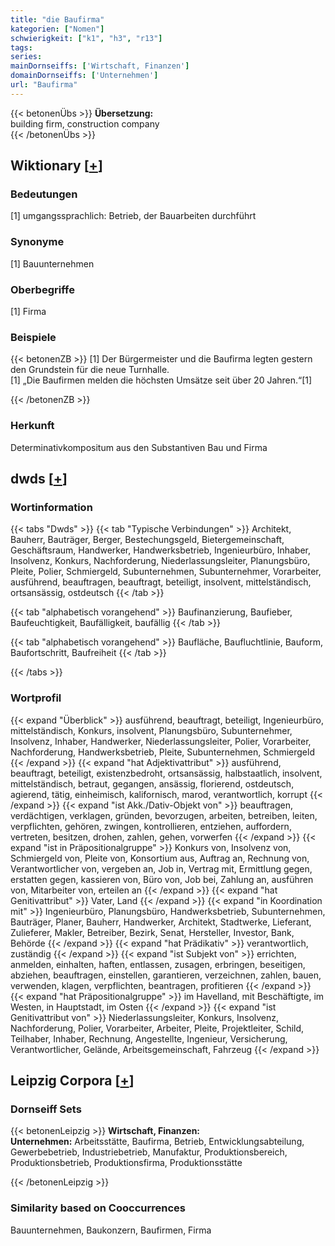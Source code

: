 ```yaml
---
title: "die Baufirma"
kategorien: ["Nomen"]
schwierigkeit: ["k1", "h3", "r13"]
tags:
series:
mainDornseiffs: ['Wirtschaft, Finanzen']
domainDornseiffs: ['Unternehmen']
url: "Baufirma"
---
```


{{< betonenÜbs >}}
**Übersetzung:**  
building firm, construction company  
{{< /betonenÜbs >}}

## Wiktionary [[+](https://de.wiktionary.org/wiki/Baufirma)]

### Bedeutungen
[1] umgangssprachlich: Betrieb, der Bauarbeiten durchführt  

### Synonyme
[1] Bauunternehmen  

### Oberbegriffe
[1] Firma  

### Beispiele
{{< betonenZB >}}
[1] Der Bürgermeister und die Baufirma legten gestern den Grundstein für die neue Turnhalle.  
[1] „Die Baufirmen melden die höchsten Umsätze seit über 20 Jahren.“[1]  

{{< /betonenZB >}}
### Herkunft
Determinativkompositum aus den Substantiven Bau und Firma  



## dwds [[+](https://www.dwds.de/wb/Baufirma)]

### Wortinformation
{{< tabs "Dwds" >}}
{{< tab "Typische Verbindungen" >}}
Architekt, Bauherr, Bauträger, Berger, Bestechungsgeld, Bietergemeinschaft, Geschäftsraum, Handwerker, Handwerksbetrieb, Ingenieurbüro, Inhaber, Insolvenz, Konkurs, Nachforderung, Niederlassungsleiter, Planungsbüro, Pleite, Polier, Schmiergeld, Subunternehmen, Subunternehmer, Vorarbeiter, ausführend, beauftragen, beauftragt, beteiligt, insolvent, mittelständisch, ortsansässig, ostdeutsch
{{< /tab >}}

{{< tab "alphabetisch vorangehend" >}}
Baufinanzierung, Baufieber, Baufeuchtigkeit, Baufälligkeit, baufällig
{{< /tab >}}

{{< tab "alphabetisch vorangehend" >}}
Baufläche, Baufluchtlinie, Bauform, Baufortschritt, Baufreiheit
{{< /tab >}}

{{< /tabs >}}

### Wortprofil
{{< expand "Überblick" >}} ausführend, beauftragt, beteiligt, Ingenieurbüro, mittelständisch, Konkurs, insolvent, Planungsbüro, Subunternehmer, Insolvenz, Inhaber, Handwerker, Niederlassungsleiter, Polier, Vorarbeiter, Nachforderung, Handwerksbetrieb, Pleite, Subunternehmen, Schmiergeld {{< /expand >}}
{{< expand "hat Adjektivattribut" >}} ausführend, beauftragt, beteiligt, existenzbedroht, ortsansässig, halbstaatlich, insolvent, mittelständisch, betraut, gegangen, ansässig, florierend, ostdeutsch, agierend, tätig, einheimisch, kalifornisch, marod, verantwortlich, korrupt {{< /expand >}}
{{< expand "ist Akk./Dativ-Objekt von" >}} beauftragen, verdächtigen, verklagen, gründen, bevorzugen, arbeiten, betreiben, leiten, verpflichten, gehören, zwingen, kontrollieren, entziehen, auffordern, vertreten, besitzen, drohen, zahlen, gehen, vorwerfen {{< /expand >}}
{{< expand "ist in Präpositionalgruppe" >}} Konkurs von, Insolvenz von, Schmiergeld von, Pleite von, Konsortium aus, Auftrag an, Rechnung von, Verantwortlicher von, vergeben an, Job in, Vertrag mit, Ermittlung gegen, erstatten gegen, kassieren von, Büro von, Job bei, Zahlung an, ausführen von, Mitarbeiter von, erteilen an {{< /expand >}}
{{< expand "hat Genitivattribut" >}} Vater, Land {{< /expand >}}
{{< expand "in Koordination mit" >}} Ingenieurbüro, Planungsbüro, Handwerksbetrieb, Subunternehmen, Bauträger, Planer, Bauherr, Handwerker, Architekt, Stadtwerke, Lieferant, Zulieferer, Makler, Betreiber, Bezirk, Senat, Hersteller, Investor, Bank, Behörde {{< /expand >}}
{{< expand "hat Prädikativ" >}} verantwortlich, zuständig {{< /expand >}}
{{< expand "ist Subjekt von" >}} errichten, anmelden, einhalten, haften, entlassen, zusagen, erbringen, beseitigen, abziehen, beauftragen, einstellen, garantieren, verzeichnen, zahlen, bauen, verwenden, klagen, verpflichten, beantragen, profitieren {{< /expand >}}
{{< expand "hat Präpositionalgruppe" >}} im Havelland, mit Beschäftigte, im Westen, in Hauptstadt, im Osten {{< /expand >}}
{{< expand "ist Genitivattribut von" >}} Niederlassungsleiter, Konkurs, Insolvenz, Nachforderung, Polier, Vorarbeiter, Arbeiter, Pleite, Projektleiter, Schild, Teilhaber, Inhaber, Rechnung, Angestellte, Ingenieur, Versicherung, Verantwortlicher, Gelände, Arbeitsgemeinschaft, Fahrzeug {{< /expand >}}

## Leipzig Corpora [[+](https://corpora.uni-leipzig.de/en/res?word=Baufirma&corpusId=deu_newscrawl-public_2018)]

### Dornseiff Sets
{{< betonenLeipzig >}}
**Wirtschaft, Finanzen:**  
**Unternehmen:** Arbeitsstätte, Baufirma, Betrieb, Entwicklungsabteilung, Gewerbebetrieb, Industriebetrieb, Manufaktur, Produktionsbereich, Produktionsbetrieb, Produktionsfirma, Produktionsstätte  

{{< /betonenLeipzig >}}

### Similarity based on Cooccurrences
Bauunternehmen, Baukonzern, Baufirmen, Firma

